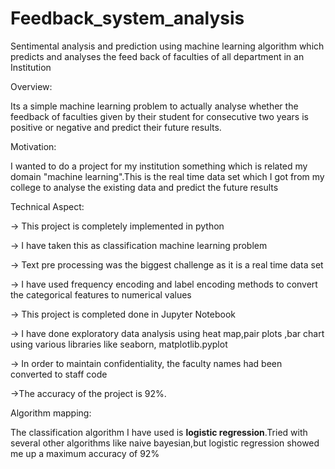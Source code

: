 # Feedback_system_analysis
 Sentimental analysis and prediction using machine learning algorithm which predicts and analyses the feed back of faculties  of all department in an Institution 

Overview:

Its a simple machine learning problem to actually analyse whether the feedback of faculties given by their student for consecutive two years is positive or negative  and predict their future results.

Motivation:

I wanted to do a project for my institution something which is related my domain "machine learning".This is the real time data set which I got from my college to analyse the existing data and predict the future results

Technical Aspect:


-> This project is completely implemented in python


-> I have taken this as classification machine learning problem


-> Text pre processing was the biggest challenge as it is a real time data set


-> I have used frequency encoding and label encoding methods to convert the categorical features to numerical values


-> This project is completed done in Jupyter Notebook


-> I have done exploratory data analysis using heat map,pair plots ,bar chart using various libraries like seaborn, matplotlib.pyplot


-> In order to maintain confidentiality, the faculty names had been converted to staff code


->The accuracy of the project is 92%.


Algorithm mapping:


The classification algorithm I have used is **logistic regression**.Tried with several other algorithms like naive bayesian,but logistic regression showed me up a maximum accuracy of 92%



